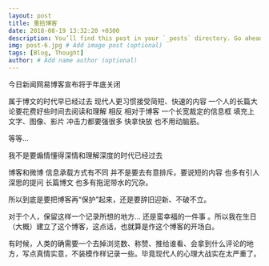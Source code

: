 ```yaml
---
layout: post
title: 重拾博客
date: 2018-08-19 13:32:20 +0300
description: You’ll find this post in your `_posts` directory. Go ahead and edit it and re-build the site to see your changes. # Add post description (optional)
img: post-6.jpg # Add image post (optional)
tags: [Blog, Thought]
author: # Add name author (optional)
---
```

今日新闻网易博客宣布将于年底关闭



属于博文的时代早已经过去  现代人更习惯接受简短、快速的内容 一个人的长篇大论要花费好些时间去阅读和理解  相反 相对于博客 一个长宽裁定的信息框  填充上文字、图像、影片  冲击力都要强很多  快拿快放 也不用动脑筋。



等等...

我不是要煽情懂得深情和理解深度的时代已经过去

博客和微博 信息承载方式有不同 并不是要去有意排斥。要说短的内容 也多有引人深思的提问 长篇博文 也多有拖泥带水的冗杂。 



所以到底是要把博客再“保护”起来，还是要辞旧迎新、不破不立。


对于个人，保留这样一个记录所想的地方... 还是蛮幸福的一件事 。所以我在生日（大概）建立了这个博客，这点话，也就算是作这个博客的开场白。



有时候，人类的确需要一个去掉浏览数、称赞、推给谁看、会拿到什么评论的地方，写点真情实意，不装模作样记录一些。毕竟现代人的心理大战实在太严重了。
